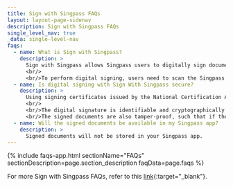 ```yaml
---
title: Sign with Singpass FAQs
layout: layout-page-sidenav
description: Sign with Singpass FAQs
single_level_nav: true
_data: single-level-nav
faqs:
  - name: What is Sign with Singpass?
    description: >
      Sign with Singpass allows Singpass users to digitally sign documents such as contracts and agreements with signing certificates issued by the National Certification Authority, Assurity Trusted Solutions Pte. Ltd. contained in the Singpass app.
      <br/>
      <br/>To perform digital signing, users need to scan the Singpass QR code on the intended document, match the on-screen reference code and authenticate using their fingerprint, face recognition or 6-digit passcode.
  - name: Is digital signing with Sign With Singpass secure?
    description: >
      Using signing certificates issued by the National Certification Authority, Assurity Trusted Solutions Pte. Ltd., Sign with Singpass produces digital signatures that are regarded as Secure Electronic Signatures (SES) under Singapore's Electronic Transactions Act.
      <br/>
      <br/>The digital signature is identifiable and cryptographically linked to the signer, providing higher assurance of the authenticity and integrity of the signed documents. This differs from electronic signatures generally, which may require additional supporting evidence and audit trails to prove their authenticity.
      <br/>The signed documents are also tamper-proof, such that if the electronic record is altered, the system will alert the user that the signature is invalid. Subsequent changes to the signed document are detectable and credentials are uniquely linked and identifiable to the signers.
  - name: Will the signed documents be available in my Singpass app?
    description: >
      Signed documents will not be stored in your Singpass app.
---
```


{% include faqs-app.html sectionName="FAQs" sectionDescription=page.section_description faqData=page.faqs %}


For more Sign with Singpass FAQs, refer to this [link](https://www.singpass.gov.sg/main/html/faq.html){:target="_blank"}.
